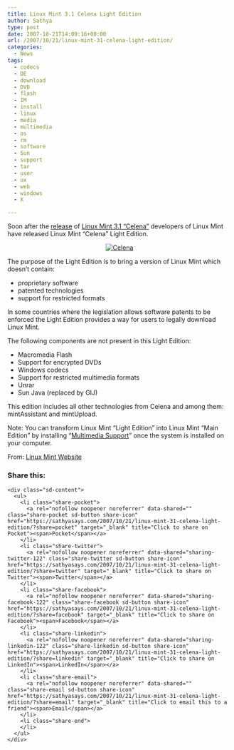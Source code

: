 ```yaml
---
title: Linux Mint 3.1 Celena Light Edition
author: Sathya
type: post
date: 2007-10-21T14:09:16+00:00
url: /2007/10/21/linux-mint-31-celena-light-edition/
categories:
  - News
tags:
  - codecs
  - DE
  - download
  - DVD
  - flash
  - IM
  - install
  - linux
  - media
  - multimedia
  - os
  - rm
  - software
  - Sun
  - support
  - tar
  - user
  - ux
  - web
  - windows
  - X

---
```

Soon after the [release][1] of [Linux Mint 3.1 &#8220;Celena&#8221;][2] developers of Linux Mint have released Linux Mint &#8220;Celena&#8221; Light Edition.

<a href="http://sathyasays.com/wp-content/uploads/2007/10/celena.png" rel="lightbox" title="Celena"></a>

<p style="text-align: center">
  <a href="https://i2.wp.com/sathyasays.com/wp-content/uploads/2007/10/celena.png" rel="lightbox" title="Celena"><img src="https://i2.wp.com/sathyasays.com/wp-content/uploads/2007/10/celena.png?w=740" alt="Celena" data-recalc-dims="1" /></a>
</p>

The purpose of the Light Edition is to bring a version of Linux Mint which doesn&#8217;t contain:

  * proprietary software
  * patented technologies
  * support for restricted formats

In some countries where the legislation allows software patents to be enforced the Light Edition provides a way for users to legally download Linux Mint.

The following components are not present in this Light Edition:

  * Macromedia Flash
  * Support for encrypted DVDs
  * Windows codecs
  * Support for restricted multimedia formats
  * Unrar
  * Sun Java (replaced by GIJ)

This edition includes all other technologies from Celena and among them: mintAssistant and mintUpload.

Note: You can transform Linux Mint &#8220;Light Edition&#8221; into Linux Mint &#8220;Main Edition&#8221; by installing &#8220;[Multimedia Support][3]&#8221; once the system is installed on your computer.

From: [Linux Mint Website][4]

<div class="sharedaddy sd-sharing-enabled">
  <div class="robots-nocontent sd-block sd-social sd-social-icon-text sd-sharing">
    <h3 class="sd-title">
      Share this:
    </h3>
    
    <div class="sd-content">
      <ul>
        <li class="share-pocket">
          <a rel="nofollow noopener noreferrer" data-shared="" class="share-pocket sd-button share-icon" href="https://sathyasays.com/2007/10/21/linux-mint-31-celena-light-edition/?share=pocket" target="_blank" title="Click to share on Pocket"><span>Pocket</span></a>
        </li>
        <li class="share-twitter">
          <a rel="nofollow noopener noreferrer" data-shared="sharing-twitter-122" class="share-twitter sd-button share-icon" href="https://sathyasays.com/2007/10/21/linux-mint-31-celena-light-edition/?share=twitter" target="_blank" title="Click to share on Twitter"><span>Twitter</span></a>
        </li>
        <li class="share-facebook">
          <a rel="nofollow noopener noreferrer" data-shared="sharing-facebook-122" class="share-facebook sd-button share-icon" href="https://sathyasays.com/2007/10/21/linux-mint-31-celena-light-edition/?share=facebook" target="_blank" title="Click to share on Facebook"><span>Facebook</span></a>
        </li>
        <li class="share-linkedin">
          <a rel="nofollow noopener noreferrer" data-shared="sharing-linkedin-122" class="share-linkedin sd-button share-icon" href="https://sathyasays.com/2007/10/21/linux-mint-31-celena-light-edition/?share=linkedin" target="_blank" title="Click to share on LinkedIn"><span>LinkedIn</span></a>
        </li>
        <li class="share-email">
          <a rel="nofollow noopener noreferrer" data-shared="" class="share-email sd-button share-icon" href="https://sathyasays.com/2007/10/21/linux-mint-31-celena-light-edition/?share=email" target="_blank" title="Click to email this to a friend"><span>Email</span></a>
        </li>
        <li class="share-end">
        </li>
      </ul>
    </div>
  </div>
</div>

 [1]: http://sathyasays.com/2007/10/21/linux-mint-31-celena/
 [2]: http://linuxmint.com/celena.html
 [3]: http://linuxmint.com/software/?sec=item&id=50
 [4]: http://linuxmint.com/celena-light.html